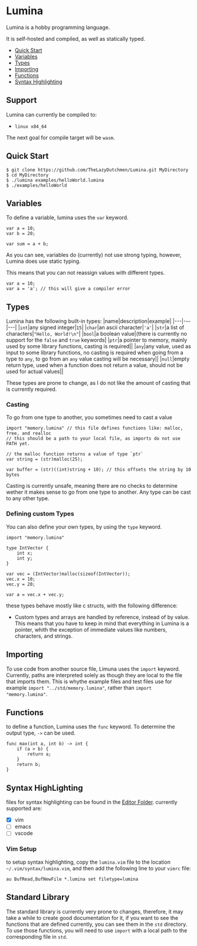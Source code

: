 # Lumina
Lumina is a hobby programming language.

It is self-hosted and compiled, as well as statically typed.

- [Quick Start](#quick-start)
- [Variables](#variables)
- [Types](#types)
- [Importing](#importing)
- [Functions](#functions)
- [Syntax Highlighting](#syntax-highlighting)

## Support
Lumina can currently be compiled to:
* `linux x84_64`

The next goal for compile target will be `wasm`.
## Quick Start
```
$ git clone https://github.com/TheLazyDutchmen/Lumina.git MyDirectory
$ cd MyDirectory
$ ./lumina examples/helloWorld.lumina
$ ./examples/helloWorld
```
## Variables
To define a variable, lumina uses the `var` keyword.
```Lumina
var a = 10;
var b = 20;

var sum = a + b;
```

As you can see, variables do (currently) not use strong typing, however, Lumina does use static typing.

This means that you can not reassign values with different types.
```Lumina
var a = 10;
var a = 'a'; // this will give a compiler error
```

## Types
Lumina has the following built-in types:
|name|description|example|
|---|---|---|
|`int`|any signed integer|`15`|
|`char`|an ascii character|`'a'`|
|`str`|a list of characters|`"Hello, World!\n"`|
|`bool`|a boolean value|(there is currently no support for the `false` and `true` keywords|
|`ptr`|a pointer to memory, mainly used by some library functions, casting is required||
|`any`|any value, used as input to some library functions, no casting is required when going from a type to `any`, to go from an `any` value casting will be necessary||
|`null`|empty return type, used when a function does not return a value, should not be used for actual values||

These types are prone to change, as I do not like the amount of casting that is currently required.

### Casting
To go from one type to another, you sometimes need to cast a value
```Lumina
import "memory.lumina" // this file defines functions like: malloc, free, and realloc
// this should be a path to your local file, as imports do not use PATH yet.

// the malloc function returns a value of type `ptr`
var string = (str)malloc(25);

var buffer = (str)((int)string + 10); // this offsets the string by 10 bytes
```

Casting is currently unsafe, meaning there are no checks to determine wether it makes sense to go from one type to another. Any type can be cast to any other type.
### Defining custom Types
You can also define your own types, by using the `type` keyword.
```Lumina
import "memory.lumina"

type IntVector {
	int x;
	int y;
}

var vec = (IntVector)malloc(sizeof(IntVector));
vec.x = 10;
vec.y = 20;

var a = vec.x + vec.y;
```

these types behave mostly like c structs, with the following difference:
* Custom types and arrays are handled by reference, instead of by value. This means that you have to keep in mind that everything in Lumina is a pointer, whith the exception of immediate values like numbers, characters, and strings.
## Importing
To use code from another source file, Limuna uses the `import` keyword. Currently, paths are interpreted solely as though they are local to the file that imports them. This is whythe example files and test files use for example `import "../std/memory.lumina"`, rather than `import "memory.lumina"`.
## Functions
to define a function, Lumina uses the `func` keyword. To determine the output type, `->` can be used.
```Lumina
func max(int a, int b) -> int {
	if (a > b) {
		return a;
	}
	return b;
}
```
## Syntax HighLighting
files for syntax highlighting can be found in the [Editor Folder](/editors).
currently supported are:
- [x] vim
- [ ] emacs
- [ ] vscode

### Vim Setup
to setup syntax highlighting, copy the `lumina.vim` file to the location `~/.vim/syntax/lumina.vim`, and then add the following line to your `vimrc` file:
```vimrc
au BufRead,BufNewFile *.lumina set filetype=lumina
```
## Standard Library
The standard library is currently very prone to changes, therefore, it may take a while to create good documentation for it, if you want to see the functions that are defined currently, you can see them in the `std` directory. To use those functions, you will need to use `import` with a local path to the corresponding file in `std`.
